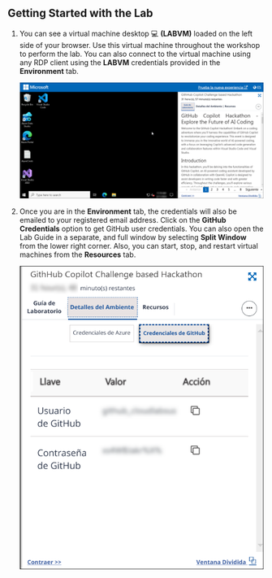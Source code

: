 ## Getting Started with the Lab

1. You can see a virtual machine desktop 💻 **(LABVM)** loaded on the left side of your browser. Use this virtual machine throughout the workshop to perform the lab. You can also connect to the virtual machine using any RDP client using the **LABVM** credentials provided in the **Environment** tab.

    ![](../../media/env-ready.png)

1. Once you are in the **Environment** tab, the credentials will also be emailed to your registered email address. Click on the **GitHub Credentials** option to get GitHub user credentials. You can also open the Lab Guide in a separate, and full window by selecting **Split Window** from the lower right corner. Also, you can start, stop, and restart virtual machines from the **Resources** tab.

    ![](../../media/git-creds.png)
